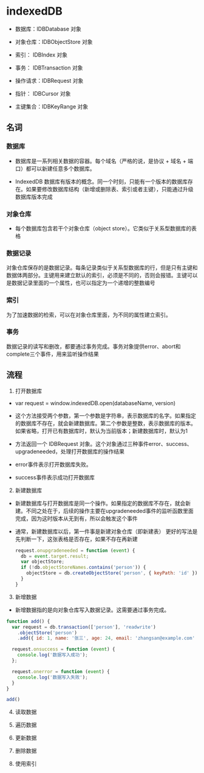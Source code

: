 # indexedDB

- 数据库：IDBDatabase 对象

- 对象仓库：IDBObjectStore 对象

- 索引： IDBIndex 对象

- 事务： IDBTransaction 对象

- 操作请求：IDBRequest 对象

- 指针： IDBCursor 对象

- 主键集合：IDBKeyRange 对象

## 名词

### 数据库

- 数据库是一系列相关数据的容器。每个域名（严格的说，是协议 + 域名 + 端口）都可以新建任意多个数据库。

- IndexedDB 数据库有版本的概念。同一个时刻，只能有一个版本的数据库存在。如果要修改数据库结构（新增或删除表、索引或者主键），只能通过升级数据库版本完成

### 对象仓库

- 每个数据库包含若干个对象仓库（object store）。它类似于关系型数据库的表格

### 数据记录

对象仓库保存的是数据记录。每条记录类似于关系型数据库的行，但是只有主键和数据体两部分。主键用来建立默认的索引，必须是不同的，否则会报错。主键可以是数据记录里面的一个属性，也可以指定为一个递增的整数编号

### 索引

为了加速数据的检索，可以在对象仓库里面，为不同的属性建立索引。

### 事务

数据记录的读写和删改，都要通过事务完成。事务对象提供error、abort和complete三个事件，用来监听操作结果

## 流程

1. 打开数据库
  
  - var request = window.indexedDB.open(databaseName, version)

  - 这个方法接受两个参数，第一个参数是字符串，表示数据库的名字。如果指定的数据库不存在，就会新建数据库。第二个参数是整数，表示数据库的版本。如果省略，打开已有数据库时，默认为当前版本；新建数据库时，默认为1

  - 方法返回一个 IDBRequest 对象。这个对象通过三种事件error、success、upgradeneeded，处理打开数据库的操作结果

  - error事件表示打开数据库失败。

  - success事件表示成功打开数据库

2. 新建数据库

  - 新建数据库与打开数据库是同一个操作。如果指定的数据库不存在，就会新建。不同之处在于，后续的操作主要在upgradeneeded事件的监听函数里面完成，因为这时版本从无到有，所以会触发这个事件

  - 通常，新建数据库以后，第一件事是新建对象仓库（即新建表） 更好的写法是先判断一下，这张表格是否存在，如果不存在再新建

    ```js
    request.onupgradeneeded = function (event) {
      db = event.target.result;
      var objectStore;
      if (!db.objectStoreNames.contains('person')) {
        objectStore = db.createObjectStore('person', { keyPath: 'id' });
      }
    }
    ```

3. 新增数据

  - 新增数据指的是向对象仓库写入数据记录。这需要通过事务完成。

  ```js
  function add() {
    var request = db.transaction(['person'], 'readwrite')
      .objectStore('person')
      .add({ id: 1, name: '张三', age: 24, email: 'zhangsan@example.com' });

    request.onsuccess = function (event) {
      console.log('数据写入成功');
    };

    request.onerror = function (event) {
      console.log('数据写入失败');
    }
  }

  add()
  ```
4. 读取数据

5. 遍历数据

6. 更新数据

7. 删除数据

8. 使用索引
